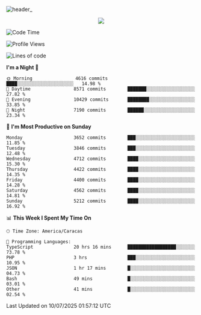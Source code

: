 ![header_](https://github.com/user-attachments/assets/4010d822-ccdc-4198-b608-18c773338d18)


<p align="center">
  <a href="http://www.github.com/thevacs">
    <img src="https://github-readme-streak-stats.herokuapp.com/?user=thevacs&stroke=ffffff&background=1c1917&ring=0891b2&fire=0891b2&currStreakNum=ffffff&currStreakLabel=0891b2&sideNums=ffffff&sideLabels=ffffff&dates=ffffff&hide_border=true" />
  </a>
</p>

<!--START_SECTION:waka-->
![Code Time](http://img.shields.io/badge/Code%20Time-3%2C501%20hrs%2042%20mins-blue)

![Profile Views](http://img.shields.io/badge/Profile%20Views-0-blue)

![Lines of code](https://img.shields.io/badge/From%20Hello%20World%20I%27ve%20Written-4.5%20million%20lines%20of%20code-blue)

**I'm a Night 🦉** 

```text
🌞 Morning                4616 commits        ████░░░░░░░░░░░░░░░░░░░░░   14.98 % 
🌆 Daytime                8571 commits        ███████░░░░░░░░░░░░░░░░░░   27.82 % 
🌃 Evening                10429 commits       ████████░░░░░░░░░░░░░░░░░   33.85 % 
🌙 Night                  7190 commits        ██████░░░░░░░░░░░░░░░░░░░   23.34 % 
```
📅 **I'm Most Productive on Sunday** 

```text
Monday                   3652 commits        ███░░░░░░░░░░░░░░░░░░░░░░   11.85 % 
Tuesday                  3846 commits        ███░░░░░░░░░░░░░░░░░░░░░░   12.48 % 
Wednesday                4712 commits        ████░░░░░░░░░░░░░░░░░░░░░   15.30 % 
Thursday                 4422 commits        ████░░░░░░░░░░░░░░░░░░░░░   14.35 % 
Friday                   4400 commits        ████░░░░░░░░░░░░░░░░░░░░░   14.28 % 
Saturday                 4562 commits        ████░░░░░░░░░░░░░░░░░░░░░   14.81 % 
Sunday                   5212 commits        ████░░░░░░░░░░░░░░░░░░░░░   16.92 % 
```


📊 **This Week I Spent My Time On** 

```text
🕑︎ Time Zone: America/Caracas

💬 Programming Languages: 
TypeScript               20 hrs 16 mins      ██████████████████░░░░░░░   73.78 % 
PHP                      3 hrs               ███░░░░░░░░░░░░░░░░░░░░░░   10.95 % 
JSON                     1 hr 17 mins        █░░░░░░░░░░░░░░░░░░░░░░░░   04.73 % 
Bash                     49 mins             █░░░░░░░░░░░░░░░░░░░░░░░░   03.01 % 
Other                    41 mins             █░░░░░░░░░░░░░░░░░░░░░░░░   02.54 % 
```


 Last Updated on 10/07/2025 01:57:12 UTC
<!--END_SECTION:waka-->
